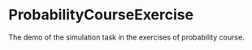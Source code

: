 # ProbabilityCourseExercise
The demo of the simulation task in the exercises of probability course.
